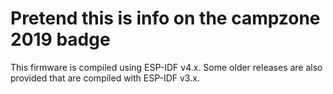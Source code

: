 # Pretend this is info on the campzone 2019 badge

This firmware is compiled using ESP-IDF v4.x. Some older releases are also provided that are compiled with ESP-IDF v3.x.
